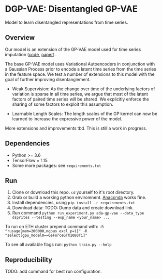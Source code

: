 # DGP-VAE: Disentangled GP-VAE
Model to learn disentangled representations from time series. 

## Overview
Our model is an extension of the GP-VAE model used for time series imputation ([code](https://github.com/ratschlab/GP-VAE), [paper](http://arxiv.org/abs/1907.04155)).

The base GP-VAE model uses Variational Autoencoders in conjunction with a Gaussian Process prior to encode a latent time series from the time series in the feature space. 
We test a number of extensions to this model with the goal of further improving disentanglement.

* Weak Supervision: As the change over time of the underlying factors of variation is sparse in all
time series, we argue that most of the latent factors of paired time series will be shared. We explicitly enforce the sharing of some factors to exploit this assumption.

* Learnable Length Scales: The length scales of the GP kernel can now be learned to increase the expressive power of the model.

More extensions and improvements tbd. This is still a work in progress.

## Dependencies

* Python >= 3.6
* TensorFlow = 1.15
* Some more packages: see `requirements.txt`

## Run
1. Clone or download this repo. `cd` yourself to it's root directory.
2. Grab or build a working python enviromnent. [Anaconda](https://www.anaconda.com/) works fine.
3. Install dependencies, using `pip install -r requirements.txt`
4. Download data: TODO: Dump data and create download link.
5. Run command `python run_experiment.py ada-gp-vae --data_type dsprites --testing --exp_name <your_name> ...`

To run on ETH cluster prepend command with:
`-R "rusage[mem=200000,ngpus_excl_p=1]" -R "select[gpu_model0==GeForceGTX1080Ti]"`
   
   To see all available flags run: `python train.py --help`

## Reproducibility

TODO: add command for best run configuration.
  
